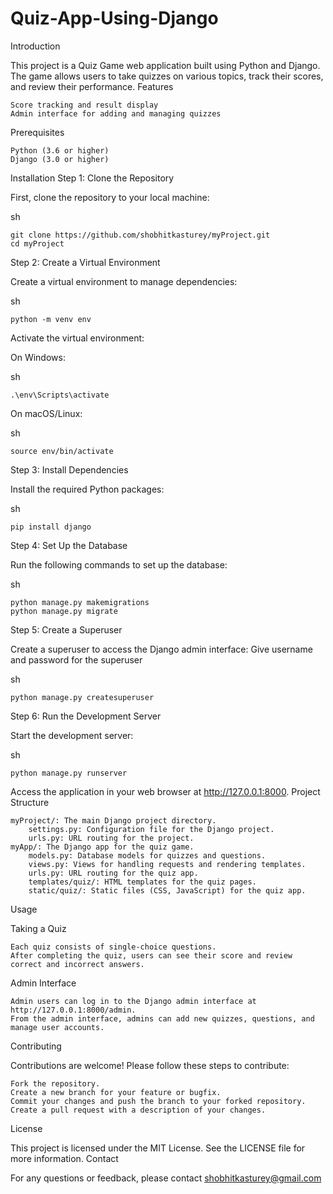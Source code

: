 # Quiz-App-Using-Django

Introduction

This project is a Quiz Game web application built using Python and Django. The game allows users to take quizzes on various topics, track their scores, and review their performance.
Features

    Score tracking and result display
    Admin interface for adding and managing quizzes

Prerequisites

    Python (3.6 or higher)
    Django (3.0 or higher)

Installation
Step 1: Clone the Repository

First, clone the repository to your local machine:

sh

    git clone https://github.com/shobhitkasturey/myProject.git
    cd myProject

Step 2: Create a Virtual Environment

Create a virtual environment to manage dependencies:

sh

    python -m venv env

Activate the virtual environment:

On Windows:

sh

    .\env\Scripts\activate

On macOS/Linux:

sh

    source env/bin/activate

Step 3: Install Dependencies

Install the required Python packages:

sh

    pip install django

Step 4: Set Up the Database

Run the following commands to set up the database:

sh

    python manage.py makemigrations
    python manage.py migrate

Step 5: Create a Superuser

Create a superuser to access the Django admin interface:
Give username and password for the superuser

sh

    python manage.py createsuperuser

Step 6: Run the Development Server

Start the development server:

sh

    python manage.py runserver

Access the application in your web browser at http://127.0.0.1:8000.
Project Structure

    myProject/: The main Django project directory.
        settings.py: Configuration file for the Django project.
        urls.py: URL routing for the project.
    myApp/: The Django app for the quiz game.
        models.py: Database models for quizzes and questions.
        views.py: Views for handling requests and rendering templates.
        urls.py: URL routing for the quiz app.
        templates/quiz/: HTML templates for the quiz pages.
        static/quiz/: Static files (CSS, JavaScript) for the quiz app.

Usage

Taking a Quiz

    Each quiz consists of single-choice questions.
    After completing the quiz, users can see their score and review correct and incorrect answers.

Admin Interface

    Admin users can log in to the Django admin interface at http://127.0.0.1:8000/admin.
    From the admin interface, admins can add new quizzes, questions, and manage user accounts.

Contributing

Contributions are welcome! Please follow these steps to contribute:

    Fork the repository.
    Create a new branch for your feature or bugfix.
    Commit your changes and push the branch to your forked repository.
    Create a pull request with a description of your changes.

License

This project is licensed under the MIT License. See the LICENSE file for more information.
Contact

For any questions or feedback, please contact shobhitkasturey@gmail.com


